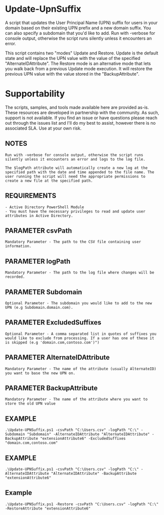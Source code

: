 # Update-UpnSuffix
A script that updates the User Principal Name (UPN) suffix for users in your domain based on their existing UPN prefix and a new domain suffix. 
You can also specify a subdomain that you'd like to add. Run with -verbose for console output, otherwise the script runs silently unless it encounters an error.

This script contains two "modes" Update and Restore. Update is the default state and will replace the UPN value with the value of the specified "AlternateIDAttribute".
The Restore mode is an alternative mode that lets you walk back from a previous Update mode execution. It will restore the previous UPN value with the value stored in the "BackupAttribute".

# Supportability
The scripts, samples, and tools made available here are provided as-is. These resources are developed in partnership with the community. As such, support is not available. If you find an issue or have questions please reach out through the issues list and I'll do my best to assist, however there is no associated SLA. Use at your own risk.

## NOTES
    Run with -verbose for console output, otherwise the script runs silently unless it encounters an error and logs to the log file.

    The $logPath attribute will automatically create a new log at the specified path with the date and time appended to the file name. The user running the script will need the appropriate permissions to create a new file at the specified path.

## REQUIREMENTS
    - Active Directory PowerShell Module
    - You must have the necessary privileges to read and update user attributes in Active Directory.

## PARAMETER csvPath
    Mandatory Parameter - The path to the CSV file containing user information.

## PARAMETER logPath
    Mandatory Parameter - The path to the log file where changes will be recorded.

## PARAMETER Subdomain
    Optional Parameter - The subdomain you would like to add to the new UPN (e.g Subdomain.domain.com).

## PARAMETER ExcludedSuffixes
    Optional Parameter - A comma separated list in quotes of suffixes you would like to exclude from processing. If a user has one of these it is skipped (e.g 'domain.com,contoso.com')")

## PARAMETER AlternateIDAttribute
    Mandatory Parameter - The name of the attribute (usually AlternateID) you want to base the new UPN on.

## PARAMETER BackupAttribute
    Mandatory Parameter - The name of the attribute where you want to store the old UPN value

## EXAMPLE
    .\Update-UPNSuffix.ps1 -csvPath "C:\Users.csv" -logPath "C:\" -Subdomain "Subdomain" -AlternateIDAttribute "AlternateIDAttribute" -BackupAttribute "extensionAttribute6" -ExcludedSuffixes "domain.com,contoso.com"

## EXAMPLE
    .\Update-UPNSuffix.ps1 -csvPath "C:\Users.csv" -logPath "C:\" -AlternateIDAttribute "AlternateIDAttribute" -BackupAttribute "extensionAttribute6"

## Example
    .\Update-UPNSuffix.ps1 -Restore -csvPath "C:\Users.csv" -logPath "C:\" -RestoreAttribute "extensionAttribute6"